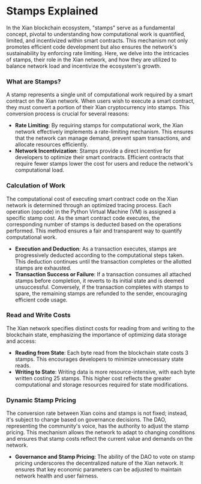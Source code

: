 # Stamps Explained

In the Xian blockchain ecosystem, "stamps" serve as a fundamental concept, pivotal to understanding how computational work is quantified, limited, and incentivized within smart contracts. This mechanism not only promotes efficient code development but also ensures the network's sustainability by enforcing rate limiting. Here, we delve into the intricacies of stamps, their role in the Xian network, and how they are utilized to balance network load and incentivize the ecosystem's growth.

### **What are Stamps?**

A stamp represents a single unit of computational work required by a smart contract on the Xian network. When users wish to execute a smart contract, they must convert a portion of their Xian cryptocurrency into stamps. This conversion process is crucial for several reasons:

* **Rate Limiting**: By requiring stamps for computational work, the Xian network effectively implements a rate-limiting mechanism. This ensures that the network can manage demand, prevent spam transactions, and allocate resources efficiently.
* **Network Incentivization**: Stamps provide a direct incentive for developers to optimize their smart contracts. Efficient contracts that require fewer stamps lower the cost for users and reduce the network's computational load.

### **Calculation of Work**

The computational cost of executing smart contract code on the Xian network is determined through an optimized tracing process. Each operation (opcode) in the Python Virtual Machine (VM) is assigned a specific stamp cost. As the smart contract code executes, the corresponding number of stamps is deducted based on the operations performed. This method ensures a fair and transparent way to quantify computational work.

* **Execution and Deduction**: As a transaction executes, stamps are progressively deducted according to the computational steps taken. This deduction continues until the transaction completes or the allotted stamps are exhausted.
* **Transaction Success or Failure**: If a transaction consumes all attached stamps before completion, it reverts to its initial state and is deemed unsuccessful. Conversely, if the transaction completes with stamps to spare, the remaining stamps are refunded to the sender, encouraging efficient code usage.

### **Read and Write Costs**

The Xian network specifies distinct costs for reading from and writing to the blockchain state, emphasizing the importance of optimizing data storage and access:

* **Reading from State**: Each byte read from the blockchain state costs 3 stamps. This encourages developers to minimize unnecessary state reads.
* **Writing to State**: Writing data is more resource-intensive, with each byte written costing 25 stamps. This higher cost reflects the greater computational and storage resources required for state modifications.

### **Dynamic Stamp Pricing**

The conversion rate between Xian coins and stamps is not fixed; instead, it's subject to change based on governance decisions. The DAO, representing the community's voice, has the authority to adjust the stamp pricing. This mechanism allows the network to adapt to changing conditions and ensures that stamp costs reflect the current value and demands on the network.

* **Governance and Stamp Pricing**: The ability of the DAO to vote on stamp pricing underscores the decentralized nature of the Xian network. It ensures that key economic parameters can be adjusted to maintain network health and user fairness.